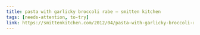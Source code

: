 ```yaml
---
title: pasta with garlicky broccoli rabe – smitten kitchen
tags: [needs-attention, to-try]
link: https://smittenkitchen.com/2012/04/pasta-with-garlicky-broccoli-rabe/
---
```


